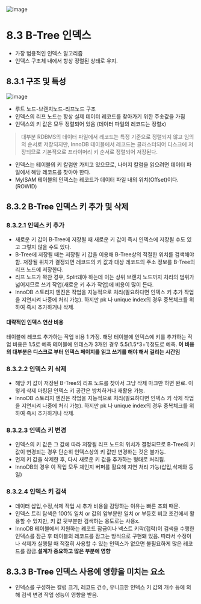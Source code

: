 ![image](https://github.com/LeeHyogon/BookSummary/assets/45483116/0b967b6c-275f-42a0-838b-2889bbe0988b)

# 8.3 B-Tree 인덱스
- 가장 범용적인 인덱스 알고리즘
- 인덱스 구조체 내에서 항상 정렬된 상태로 유지.

## 8.3.1 구조 및 특성
![image](https://github.com/LeeHyogon/BookSummary/assets/45483116/aa99b130-3a5b-46e7-9ec3-c21965797f96)

- 루트 노드-브랜치노드-리프노드 구조
- 인덱스의 리프 노드는 항상 실제 데이터 레코드를 찾아가기 위한 주솟값을 가짐
- 인덱스의 키 값은 모두 정렬되어 있음 (데이터 파일의 레코드는 정렬x)

> 대부분 RDBMS의 데이터 파일에서 레코드는 특정 기준으로 정렬되지 않고 임의의 순서로 저장되지만, InnoDB 테이블에서 레코드는 클러스터되어 디스크에 저장되므로 기본적으로 프라이머리 키 순서로 정렬되어 저장된다.

 - 인덱스는 테이블의 키 칼럼만 가지고 있으므로, 나머지 칼럼을 읽으려면 데이터 파일에서 해당 레코드를 찾아야 한다.
 - MyISAM 테이블의 인덱스는 레코드가 데이터 파일 내의 위치(Offset)이다. (ROWID)

## 8.3.2 B-Tree 인덱스 키 추가 및 삭제

### 8.3.2.1 인덱스 키 추가
- 새로운 키 값이 B-Tree에 저장될 때 새로운 키 값이 즉시 인덱스에 저장될 수도 있고 그렇지 않을 수도 있다.
- B-Tree에 저장될 때는 저장될 키 값을 이용해 B-Tree상의 적절한 위치를 검색해야 함. 저장될 위치가 결정되면 레코드의 키 값과 대상 레코드의 주소 정보를 B-Tree의 리프 노드에 저장한다.
- 리프 노드가 꽉찬 경우, Split돼야 하는데 이는 상위 브랜치 노드까지 처리의 범위가 넓어지므로 쓰기 작업(새로운 키 추가 작업)에 비용이 많이 든다.
- InnoDB 스토리지 엔진은 작업을 지능적으로 처리(필요하다면 인덱스 키 추가 작업을 지연시켜 나중에 처리 가능). 하지만 pk 나 unique index의 경우 중복체크를 위하여 즉시 추가하거나 삭제.

#### 대략적인 인덱스 연산 비용
테이블에 레코드 추가하는 작업 비용 1 가정.
해당 테이블에 인덱스에 키를 추가하는 작업 비용은 1.5로 예측
테이블에 인데스가 3개인 경우 5.5(1.5*3+1)정도로 예측. 
**이 비용의 대부분은 디스크로 부터 인덱스 페이지를 읽고 쓰기를 해야 해서 걸리는 시간임** 

### 8.3.2.2 인덱스 키 삭제
- 해당 키 값이 저장된 B-Tree의 리프 노드를 찾아서 그냥 삭제 마크만 하면 완료. 이렇게 삭제 마킹된 인덱스 키 공간은 방치하거나 재활용 가능.
- InnoDB 스토리지 엔진은 작업을 지능적으로 처리(필요하다면 인덱스 키 삭제 작업을 지연시켜 나중에 처리 가능). 하지만 pk 나 unique index의 경우 중복체크를 위하여 즉시 추가하거나 삭제.

### 8.3.2.3 인덱스 키 변경
- 인덱스의 키 값은 그 값에 따라 저장될 리프 노드의 위치가 결정되므로 B-Tree의 키 값이 변경되는 경우 단순히 인덱스상의 키 값만 변경하는 것은 불가능.
- 먼저 키 값을 삭제한 후, 다시 새로운 키 값을 추가하는 형태로 처리됨.
- InnoDB의 경우 이 작업 모두 체인지 버퍼를 활요해 지연 처리 가능(삽입,삭제와 동일)

### 8.3.2.4 인덱스 키 검색
- 데이터 삽입,수정,삭제 작업 시 추가 비용을 감당하는 이유는 빠른 조회 때문.
- 인덱스 트리 탐색은 100% 일치 or 값의 앞부분만 일치 or 부등호 비교 조건에서 활용할 수 있지만, 키 값 뒷부분만 검색하는 용도로는 사용x.
- InnoDB 테이블에서 지원하는 레코드 잠금이나 넥스트 키락(갭락)이 검색을 수행한 인덱스를 잠근 후 테이블의 레코드를 잠그는 방식으로 구현돼 있음. 따라서 수정이나 삭제가 실행될 때 적절히 사용할 수 있는 인덱스가 없으면 불필요하게 많은 레코드를 잠금.**설계가 중요하고 많은 부분에 영향**

 ## 8.3.3 B-Tree 인덱스 사용에 영향을 미치는 요소
 - 인덱스를 구성하는 칼럼 크기, 레코드 건수, 유니크한 인덱스 키 값의 개수 등에 의해 검색 변경 작업 성능이 영향을 받음.



